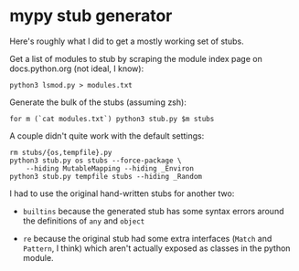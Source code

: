 mypy stub generator
===================

Here's roughly what I did to get a mostly working set of stubs.

Get a list of modules to stub by scraping the module index page
on docs.python.org (not ideal, I know):

    python3 lsmod.py > modules.txt

Generate the bulk of the stubs (assuming zsh):

    for m (`cat modules.txt`) python3 stub.py $m stubs

A couple didn't quite work with the default settings:

    rm stubs/{os,tempfile}.py
    python3 stub.py os stubs --force-package \
        --hiding MutableMapping --hiding _Environ
    python3 stub.py tempfile stubs --hiding _Random

I had to use the original hand-written stubs for another two:

*   `builtins` because the generated stub has some syntax errors
    around the definitions of `any` and `object`

*   `re` because the original stub had some extra interfaces
    (`Match` and `Pattern`, I think) which aren't actually exposed
    as classes in the python module.
